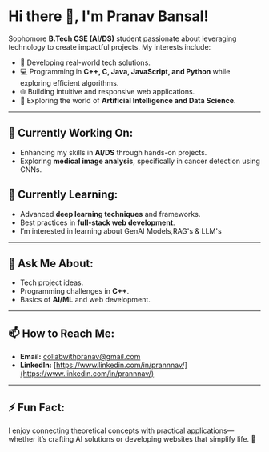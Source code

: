 # Hi there 👋, I'm Pranav Bansal!

Sophomore **B.Tech CSE (AI/DS)** student passionate about leveraging technology to create impactful projects. My interests include:

- 🔧 Developing real-world tech solutions.
- 💻 Programming in **C++, C, Java, JavaScript, and Python** while exploring efficient algorithms.
- 🌐 Building intuitive and responsive web applications.
- 🤖 Exploring the world of **Artificial Intelligence and Data Science**.

---

## 🔭 Currently Working On:
- Enhancing my skills in **AI/DS** through hands-on projects.
- Exploring **medical image analysis**, specifically in cancer detection using CNNs.

## 🌱 Currently Learning:
- Advanced **deep learning techniques** and frameworks.
- Best practices in **full-stack web development**.
-  I’m interested in learning about GenAI Models,RAG's & LLM's

---

## 💬 Ask Me About:
- Tech project ideas.
- Programming challenges in **C++**.
- Basics of **AI/ML** and web development.

---

## 📫 How to Reach Me:
- **Email:** [collabwithpranav@gmail.com](mailto:collabwithpranav@gmail.com)
- **LinkedIn:** [https://www.linkedin.com/in/prannnav/](https://www.linkedin.com/in/prannnav/)

---

## ⚡ Fun Fact:
I enjoy connecting theoretical concepts with practical applications—whether it’s crafting AI solutions or developing websites that simplify life. 🚀
